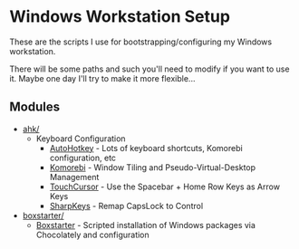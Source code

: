 # Windows Workstation Setup

These are the scripts I use for bootstrapping/configuring my Windows workstation.

There will be some paths and such you'll need to modify if you want to use it.  Maybe one day I'll try to make it more flexible...

## Modules

- [ahk/](https://github.com/ericreeves/WindowsBox/tree/master/ahk)
  - Keyboard Configuration
    - [AutoHotkey](https://www.autohotkey.com/) - Lots of keyboard shortcuts, Komorebi configuration, etc
    - [Komorebi](https://github.com/LGUG2Z/komorebi) - Window Tiling and Pseudo-Virtual-Desktop Management
    - [TouchCursor](http://martin-stone.github.io/touchcursor/overview.html) - Use the Spacebar + Home Row Keys as Arrow Keys
    - [SharpKeys](https://chocolatey.org/packages/sharpkeys/) - Remap CapsLock to Control
- [boxstarter/](https://github.com/ericreeves/WindowsBox/tree/master/boxstarter)
  - [Boxstarter](https://boxstarter.org/WhyBoxstarter) - Scripted installation of Windows packages via Chocolately and configuration
